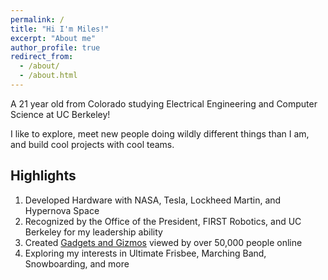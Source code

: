 ```yaml
---
permalink: /
title: "Hi I'm Miles!"
excerpt: "About me"
author_profile: true
redirect_from: 
  - /about/
  - /about.html
--- 
```


A 21 year old from Colorado studying Electrical Engineering and Computer Science at UC Berkeley! 

I like to explore, meet new people doing wildly different things than I am, and build cool projects with cool teams.


Highlights
------
1. Developed Hardware with NASA, Tesla, Lockheed Martin, and Hypernova Space
1. Recognized by the Office of the President, FIRST Robotics, and UC Berkeley for my leadership ability
1. Created [Gadgets and Gizmos](https://www.hackster.io/milesnash_) viewed by over 50,000 people online
1. Exploring my interests in Ultimate Frisbee, Marching Band, Snowboarding, and more



